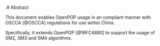 .# Abstract

This document enables OpenPGP usage in an compliant manner with OSCCA
[@OSCCA] regulations for use within China.

Specifically, it extends OpenPGP [@!RFC4880] to support the usage of SM2, SM3
and SM4 algorithms.
